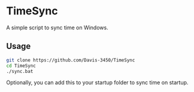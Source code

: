 # TimeSync
A simple script to sync time on Windows.

## Usage

```bash
git clone https://github.com/Davis-3450/TimeSync
cd TimeSync
./sync.bat
```

Optionally, you can add this to your startup folder to sync time on startup.
